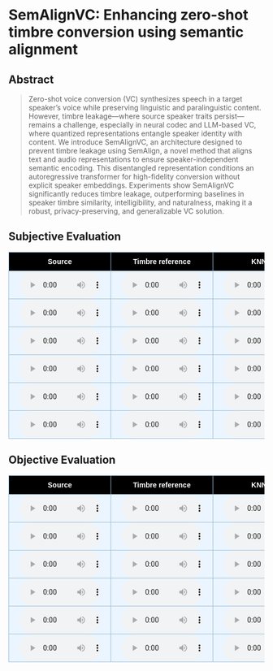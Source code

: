 # SemAlignVC: Enhancing zero-shot timbre conversion using semantic alignment

## Abstract

> Zero-shot voice conversion (VC) synthesizes speech in a target speaker’s voice while preserving linguistic and paralinguistic content. However, timbre leakage—where source speaker traits persist—remains a challenge, especially in neural codec and LLM-based VC, where quantized representations entangle speaker identity with content. We introduce SemAlignVC, an architecture designed to prevent timbre leakage using SemAlign, a novel method that aligns text and audio representations to ensure speaker-independent semantic encoding. This disentangled representation conditions an autoregressive transformer for high-fidelity conversion without explicit speaker embeddings. Experiments show SemAlignVC significantly reduces timbre leakage, outperforming baselines in speaker timbre similarity, intelligibility, and naturalness, making it a robust, privacy-preserving, and generalizable VC solution.

<style type="text/css">
    .tg {
    border-collapse: collapse;
    border-color: #9ABAD9;
    border-spacing: 0;
  }

  .tg td {
    background-color: #EBF5FF;
    border-color: #9ABAD9;
    border-style: solid;
    border-width: 1px;
    color: #444;
    font-family: Arial, sans-serif;
    font-size: 14px;
    overflow: hidden;
    padding: 0px 20px;
    word-break: normal;
    font-weight: bold;
    vertical-align: middle;
    horizontal-align: center;
    white-space: nowrap;
  }

  .tg th {
    background-color: #000000;
    border-color: #9ABAD9;
    border-style: solid;
    border-width: 1px;
    color: #fff;
    font-family: Arial, sans-serif;
    font-size: 14px;
    font-weight: normal;
    overflow: hidden;
    padding: 0px 20px;
    word-break: normal;
    font-weight: bold;
    vertical-align: middle;
    horizontal-align: center;
    white-space: nowrap;
    padding: 10px;
    margin: auto;
  }

  .tg .tg-0pky {
    border-color: inherit;
    text-align: center;
    vertical-align: top,
  }

  .tg .tg-fymr {
    border-color: inherit;
    font-weight: bold;
    text-align: center;
    vertical-align: top
  }
  .slider {
  -webkit-appearance: none;
  width: 75%;
  height: 15px;
  border-radius: 5px;
  background: #d3d3d3;
  outline: none;
  opacity: 0.7;
  -webkit-transition: .2s;
  transition: opacity .2s;
}

.slider::-webkit-slider-thumb {
  -webkit-appearance: none;
  appearance: none;
  width: 25px;
  height: 25px;
  border-radius: 50%;
  background: #409cff;
  cursor: pointer;
}

.slider::-moz-range-thumb {
  width: 25px;
  height: 25px;
  border-radius: 50%;
  background: #409cff;
  cursor: pointer;
}

audio {
    width: 160px;
}

/* CSS */
.button-12 {
  display: flex;
  flex-direction: column;
  align-items: center;
  padding: 6px 14px;
  font-family: -apple-system, BlinkMacSystemFont, 'Roboto', sans-serif;
  border-radius: 6px;
  border: none;

  background: #6E6D70;
  box-shadow: 0px 0.5px 1px rgba(0, 0, 0, 0.1), inset 0px 0.5px 0.5px rgba(255, 255, 255, 0.5), 0px 0px 0px 0.5px rgba(0, 0, 0, 0.12);
  color: #DFDEDF;
  user-select: none;
  -webkit-user-select: none;
  touch-action: manipulation;
}

.button-12:focus {
  box-shadow: inset 0px 0.8px 0px -0.25px rgba(255, 255, 255, 0.2), 0px 0.5px 1px rgba(0, 0, 0, 0.1), 0px 0px 0px 3.5px rgba(58, 108, 217, 0.5);
  outline: 0;
}

video {
  margin: 1em;
}

</style>


## Subjective Evaluation
<table class="tg">
<thead>
  <tr>
    <th class="tg-0pky">Source</th>
    <th class="tg-0pky">Timbre reference</th>
    <th class="tg-0pky">KNNVC</th>
    <th class="tg-0pky">HierSpeech++</th>
    <th class="tg-0pky">UniAudio</th>
    <th class="tg-0pky">SemAlignVC</th>
  </tr>
</thead>
<tbody>
  <tr>
    <td>
      <audio controls>
        <source src="audio/subjective_evals/input-p258_011_012.wav" type="audio/wav">
      </audio>
    </td>
    <td>
      <audio controls>
        <source src="audio/subjective_evals/ref-f_p229.wav" type="audio/wav">
      </audio> 
    </td>
    <td>
      <audio controls>
        <source src="audio/subjective_evals/knnvc-p258_011_012-f_p229.wav" type="audio/wav">
      </audio>  
    </td>
    <td>
      <audio controls>
        <source src="audio/subjective_evals/hierspeechpp-p258_011_012-f_p229.wav" type="audio/wav">
      </audio>   
    </td>
    <td>
      <audio controls>
        <source src="audio/subjective_evals/uniaudio-p258_011_012-f_p229.wav" type="audio/wav">
      </audio>  
   </td>
    <td>
      <audio controls>
        <source src="audio/subjective_evals/semalignvc-p258_011_012-f_p229.wav" type="audio/wav">
      </audio>
   </td>
  </tr>
  <tr>
    <td>
      <audio controls>
        <source src="audio/subjective_evals/input-p272_013_014.wav" type="audio/wav">
      </audio>
    </td>
    <td>
      <audio controls>
        <source src="audio/subjective_evals/ref-f_p240.wav" type="audio/wav">
      </audio> 
    </td>
    <td>
      <audio controls>
        <source src="audio/subjective_evals/knnvc-p272_013_014-f_p240.wav" type="audio/wav">
      </audio>  
    </td>
    <td>
      <audio controls>
        <source src="audio/subjective_evals/hierspeechpp-p272_013_014-f_p240.wav" type="audio/wav">
      </audio>   
    </td>
    <td>
      <audio controls>
        <source src="audio/subjective_evals/uniaudio-p272_013_014-f_p240.wav" type="audio/wav">
      </audio>  
   </td>
    <td>
      <audio controls>
        <source src="audio/subjective_evals/semalignvc-p272_013_014-f_p240.wav" type="audio/wav">
      </audio>
   </td>
  </tr>
  <tr>
    <td>
      <audio controls>
        <source src="audio/subjective_evals/input-270_011_012.wav" type="audio/wav">
      </audio>
    </td>
    <td>
      <audio controls>
        <source src="audio/subjective_evals/ref-m_p256.wav" type="audio/wav">
      </audio> 
    </td>
    <td>
      <audio controls>
        <source src="audio/subjective_evals/knnvc-p270_011_012-m_p256.wav" type="audio/wav">
      </audio>  
    </td>
    <td>
      <audio controls>
        <source src="audio/subjective_evals/hierspeechpp-p270_011_012-m_p256.wav" type="audio/wav">
      </audio>   
    </td>
    <td>
      <audio controls>
        <source src="audio/subjective_evals/uniaudio-p270_011_012-m_p256.wav" type="audio/wav">
      </audio>  
   </td>
    <td>
      <audio controls>
        <source src="audio/subjective_evals/semalignvc-p270_011_012-m_p256.wav" type="audio/wav">
      </audio>
   </td>
  </tr>
  <tr>
    <td>
      <audio controls>
        <source src="audio/subjective_evals/input-p364_013_014.wav" type="audio/wav">
      </audio>
    </td>
    <td>
      <audio controls>
        <source src="audio/subjective_evals/ref-f_p335.wav" type="audio/wav">
      </audio> 
    </td>
    <td>
      <audio controls>
        <source src="audio/subjective_evals/knnvc-p364_013_014-f_p335.wav" type="audio/wav">
      </audio>  
    </td>
    <td>
      <audio controls>
        <source src="audio/subjective_evals/hierspeechpp-p364_013_014-f_p335.wav" type="audio/wav">
      </audio>   
    </td>
    <td>
      <audio controls>
        <source src="audio/subjective_evals/uniaudio-p364_013_014-f_p335.wav" type="audio/wav">
      </audio>  
   </td>
    <td>
      <audio controls>
        <source src="audio/subjective_evals/semalignvc-p364_013_014-f_p335.wav" type="audio/wav">
      </audio>
   </td>
  </tr>
  <tr>
    <td>
      <audio controls>
        <source src="audio/subjective_evals/input-p304_011_012.wav" type="audio/wav">
      </audio>
    </td>
    <td>
      <audio controls>
        <source src="audio/subjective_evals/ref-m_p251.wav" type="audio/wav">
      </audio> 
    </td>
    <td>
      <audio controls>
        <source src="audio/subjective_evals/knnvc-p304_011_012-m_p251.wav" type="audio/wav">
      </audio>  
    </td>
    <td>
      <audio controls>
        <source src="audio/subjective_evals/hierspeechpp-p304_011_012-m_p251.wav" type="audio/wav">
      </audio>   
    </td>
    <td>
      <audio controls>
        <source src="audio/subjective_evals/uniaudio-p304_011_012-m_p251.wav" type="audio/wav">
      </audio>  
   </td>
    <td>
      <audio controls>
        <source src="audio/subjective_evals/semalignvc-p304_011_012-m_p251.wav" type="audio/wav">
      </audio>
   </td>
  </tr>
  <tr>
    <td>
      <audio controls>
        <source src="audio/subjective_evals/input-p266_013_014.wav" type="audio/wav">
      </audio>
    </td>
    <td>
      <audio controls>
        <source src="audio/subjective_evals/ref-m_p271.wav" type="audio/wav">
      </audio> 
    </td>
    <td>
      <audio controls>
        <source src="audio/subjective_evals/knnvc-p266_013_014-m_p271.wav" type="audio/wav">
      </audio>  
    </td>
    <td>
      <audio controls>
        <source src="audio/subjective_evals/hierspeechpp-p266_013_014-m_p271.wav" type="audio/wav">
      </audio>
    </td>
    <td>
      <audio controls>
        <source src="audio/subjective_evals/uniaudio-p266_013_014-m_p271.wav" type="audio/wav">
      </audio>  
   </td>
    <td>
      <audio controls>
        <source src="audio/subjective_evals/semalignvc-p266_013_014-m_p271.wav" type="audio/wav">
      </audio>
   </td>
  </tr>
  </tbody>
</table>


## Objective Evaluation


<table class="tg">
<thead>
  <tr>
    <th class="tg-0pky">Source</th>
    <th class="tg-0pky">Timbre reference</th>
    <th class="tg-0pky">KNNVC</th>
    <th class="tg-0pky">HierSpeech++</th>
    <th class="tg-0pky">UniAudio</th>
    <th class="tg-0pky">SemAlignVC</th>
  </tr>
</thead>
<tbody>
  <tr>
    <td>
      <audio controls>
        <source src="audio/objective_evals/input-LibriVox_en_US_10179.wav" type="audio/wav">
      </audio>
    </td>
    <td>
      <audio controls>
        <source src="audio/objective_evals/ref-LibriVox_en_US_0167.wav" type="audio/wav">
      </audio> 
    </td>
    <td>
      <audio controls>
        <source src="audio/objective_evals/knnvc-LibriVox_en_US_10179-LibriVox_en_US_0167.wav" type="audio/wav">
      </audio>  
    </td>
    <td>
      <audio controls>
        <source src="audio/objective_evals/hierspeechpp-LibriVox_en_US_10179-LibriVox_en_US_0167.wav" type="audio/wav">
      </audio>   
    </td>
    <td>
      <audio controls>
        <source src="audio/objective_evals/uniaudio-LibriVox_en_US_10179-LibriVox_en_US_0167.wav" type="audio/wav">
      </audio>  
   </td>
    <td>
      <audio controls>
        <source src="audio/objective_evals/semalignvc-LibriVox_en_US_10179-LibriVox_en_US_0167.wav" type="audio/wav">
      </audio>
   </td>
  </tr>
  <tr>
    <td>
      <audio controls>
        <source src="audio/objective_evals/input-LibriVox_en_US_10018.wav" type="audio/wav">
      </audio>
    </td>
    <td>
      <audio controls>
        <source src="audio/objective_evals/ref-LibriVox_en_US_0125.wav" type="audio/wav">
      </audio> 
    </td>
    <td>
      <audio controls>
        <source src="audio/objective_evals/knnvc-LibriVox_en_US_10018-LibriVox_en_US_0125.wav" type="audio/wav">
      </audio>  
    </td>
    <td>
      <audio controls>
        <source src="audio/objective_evals/hierspeechpp-LibriVox_en_US_10018-LibriVox_en_US_0125.wav" type="audio/wav">
      </audio>   
    </td>
    <td>
      <audio controls>
        <source src="audio/objective_evals/uniaudio-LibriVox_en_US_10018-LibriVox_en_US_0125.wav" type="audio/wav">
      </audio>  
   </td>
    <td>
      <audio controls>
        <source src="audio/objective_evals/semalignvc-LibriVox_en_US_10018-LibriVox_en_US_0125.wav" type="audio/wav">
      </audio>
   </td>
  </tr>
  <tr>
    <td>
      <audio controls>
        <source src="audio/objective_evals/input-LibriVox_en_US_0027.wav" type="audio/wav">
      </audio>
    </td>
    <td>
      <audio controls>
        <source src="audio/objective_evals/ref-LibriVox_en_US_0107.wav" type="audio/wav">
      </audio> 
    </td>
    <td>
      <audio controls>
        <source src="audio/objective_evals/knnvc-LibriVox_en_US_0027-LibriVox_en_US_0107.wav" type="audio/wav">
      </audio>  
    </td>
    <td>
      <audio controls>
        <source src="audio/objective_evals/hierspeechpp-LibriVox_en_US_0027-LibriVox_en_US_0107.wav" type="audio/wav">
      </audio>   
    </td>
    <td>
      <audio controls>
        <source src="audio/objective_evals/uniaudio-LibriVox_en_US_0027-LibriVox_en_US_0107.wav" type="audio/wav">
      </audio>  
   </td>
    <td>
      <audio controls>
        <source src="audio/objective_evals/semalignvc-LibriVox_en_US_0027-LibriVox_en_US_0107.wav" type="audio/wav">
      </audio>
   </td>
  </tr>
  <tr>
    <td>
      <audio controls>
        <source src="audio/objective_evals/input-LibriVox_en_US_0020.wav" type="audio/wav">
      </audio>
    </td>
    <td>
      <audio controls>
        <source src="audio/objective_evals/ref-LibriVox_en_US_0031.wav" type="audio/wav">
      </audio> 
    </td>
    <td>
      <audio controls>
        <source src="audio/objective_evals/knnvc-LibriVox_en_US_0020-LibriVox_en_US_0031.wav" type="audio/wav">
      </audio>  
    </td>
    <td>
      <audio controls>
        <source src="audio/objective_evals/hierspeechpp-LibriVox_en_US_0020-LibriVox_en_US_0031.wav" type="audio/wav">
      </audio>   
    </td>
    <td>
      <audio controls>
        <source src="audio/objective_evals/uniaudio-LibriVox_en_US_0020-LibriVox_en_US_0031.wav" type="audio/wav">
      </audio>  
   </td>
    <td>
      <audio controls>
        <source src="audio/objective_evals/semalignvc-LibriVox_en_US_0020-LibriVox_en_US_0031.wav" type="audio/wav">
      </audio>
   </td>
  </tr>
  <tr>
    <td>
      <audio controls>
        <source src="audio/objective_evals/input-LibriVox_en_US_0036.wav" type="audio/wav">
      </audio>
    </td>
    <td>
      <audio controls>
        <source src="audio/objective_evals/ref-LibriVox_en_US_0092.wav" type="audio/wav">
      </audio> 
    </td>
    <td>
      <audio controls>
        <source src="audio/objective_evals/knnvc-LibriVox_en_US_0036-LibriVox_en_US_0092.wav" type="audio/wav">
      </audio>  
    </td>
    <td>
      <audio controls>
        <source src="audio/objective_evals/hierspeechpp-LibriVox_en_US_0036-LibriVox_en_US_0092.wav" type="audio/wav">
      </audio>   
    </td>
    <td>
      <audio controls>
        <source src="audio/objective_evals/uniaudio-LibriVox_en_US_0036-LibriVox_en_US_0092.wav" type="audio/wav">
      </audio>  
   </td>
    <td>
      <audio controls>
        <source src="audio/objective_evals/semalignvc-LibriVox_en_US_0036-LibriVox_en_US_0092.wav" type="audio/wav">
      </audio>
   </td>
  </tr>
  <tr>
    <td>
      <audio controls>
        <source src="audio/objective_evals/input-LibriVox_en_US_0699.wav" type="audio/wav">
      </audio>
    </td>
    <td>
      <audio controls>
        <source src="audio/objective_evals/ref-LibriVox_en_US_0017.wav" type="audio/wav">
      </audio> 
    </td>
    <td>
      <audio controls>
        <source src="audio/objective_evals/semalignvc-LibriVox_en_US_0699-LibriVox_en_US_0017.wav" type="audio/wav">
      </audio>  
    </td>
    <td>
      <audio controls>
        <source src="audio/objective_evals/hierspeechpp-LibriVox_en_US_0699-LibriVox_en_US_0017.wav" type="audio/wav">
      </audio>   
    </td>
    <td>
      <audio controls>
        <source src="audio/objective_evals/uniaudio-LibriVox_en_US_0699-LibriVox_en_US_0017.wav" type="audio/wav">
      </audio>  
   </td>
    <td>
      <audio controls>
        <source src="audio/objective_evals/semalignvc-LibriVox_en_US_0699-LibriVox_en_US_0017.wav" type="audio/wav">
      </audio>
   </td>
  </tr>
  </tbody>
</table>